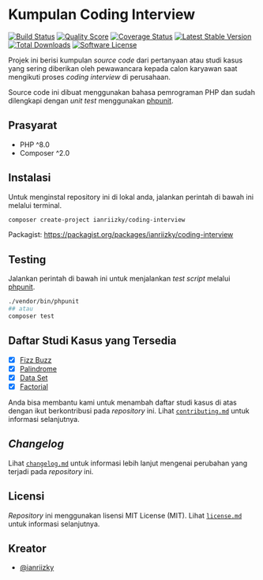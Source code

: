 # Kumpulan Coding Interview

[![Build Status](https://github.com/ianriizky/coding-interview/workflows/tests/badge.svg)](https://github.com/ianriizky/coding-interview/actions)
[![Quality Score](https://img.shields.io/scrutinizer/g/ianriizky/coding-interview.svg?style=flat)](https://scrutinizer-ci.com/g/ianriizky/coding-interview)
[![Coverage Status](https://coveralls.io/repos/github/ianriizky/coding-interview/badge.svg)](https://coveralls.io/github/ianriizky/coding-interview)
[![Latest Stable Version](https://poser.pugx.org/ianriizky/coding-interview/v/stable.svg)](https://packagist.org/packages/ianriizky/coding-interview)
[![Total Downloads](https://poser.pugx.org/ianriizky/coding-interview/d/total.svg)](https://packagist.org/packages/ianriizky/coding-interview)
[![Software License](https://poser.pugx.org/ianriizky/coding-interview/license.svg)](https://packagist.org/packages/ianriizky/coding-interview)

Projek ini berisi kumpulan _source code_ dari pertanyaan atau studi kasus yang sering diberikan oleh pewawancara kepada calon karyawan saat mengikuti proses _coding interview_ di perusahaan.

Source code ini dibuat menggunakan bahasa pemrograman PHP dan sudah dilengkapi dengan _unit test_ menggunakan [phpunit](https://phpunit.de).

## Prasyarat

-   PHP ^8.0
-   Composer ^2.0

## Instalasi

Untuk menginstal repository ini di lokal anda, jalankan perintah di bawah ini melalui terminal.

```bash
composer create-project ianriizky/coding-interview
```

Packagist: https://packagist.org/packages/ianriizky/coding-interview

## Testing

Jalankan perintah di bawah ini untuk menjalankan _test script_ melalui [phpunit](https://phpunit.de/).

```bash
./vendor/bin/phpunit
## atau
composer test
```

## Daftar Studi Kasus yang Tersedia

-   [x] [Fizz Buzz](src/FizzBuzz/README.md)
-   [x] [Palindrome](src/Palindrome/README.md)
-   [x] [Data Set](src/DataSet/README.md)
-   [x] [Factorial](src/Factorial/README.md)

Anda bisa membantu kami untuk menambah daftar studi kasus di atas dengan ikut berkontribusi pada _repository_ ini. Lihat [`contributing.md`](CONTRIBUTING.md) untuk informasi selanjutnya.

## _Changelog_

Lihat [`changelog.md`](CHANGELOG.md) untuk informasi lebih lanjut mengenai perubahan yang terjadi pada _repository_ ini.

## Licensi

_Repository_ ini menggunakan lisensi MIT License (MIT). Lihat [`license.md`](LICENSE.md) untuk informasi selanjutnya.

## Kreator

-   [@ianriizky](https://github.com/ianriizky)
